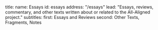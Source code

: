 title:
    name: Essays
id: essays
address: "/essays"
lead: "Essays, reviews, commentary, and other texts written about or related to the All-Aligned project."
subtitles:
    first: Essays and Reviews
    second: Other Texts, Fragments, Notes